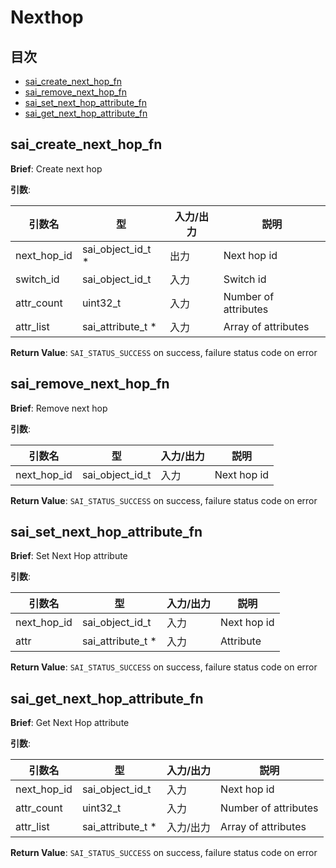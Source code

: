 # Nexthop
## 目次

- [sai_create_next_hop_fn](#sai_create_next_hop_fn)
- [sai_remove_next_hop_fn](#sai_remove_next_hop_fn)
- [sai_set_next_hop_attribute_fn](#sai_set_next_hop_attribute_fn)
- [sai_get_next_hop_attribute_fn](#sai_get_next_hop_attribute_fn)



## sai_create_next_hop_fn
**Brief**: Create next hop

**引数**:

| 引数名 | 型 | 入力/出力 | 説明 |
|--------|----------|-----------|------|
| next_hop_id | sai_object_id_t * | 出力 | Next hop id |
| switch_id | sai_object_id_t | 入力 | Switch id |
| attr_count | uint32_t | 入力 | Number of attributes |
| attr_list | sai_attribute_t * | 入力 | Array of attributes |

**Return Value**: `SAI_STATUS_SUCCESS` on success, failure status code on error


## sai_remove_next_hop_fn
**Brief**: Remove next hop

**引数**:

| 引数名 | 型 | 入力/出力 | 説明 |
|--------|----------|-----------|------|
| next_hop_id | sai_object_id_t | 入力 | Next hop id |

**Return Value**: `SAI_STATUS_SUCCESS` on success, failure status code on error


## sai_set_next_hop_attribute_fn
**Brief**: Set Next Hop attribute

**引数**:

| 引数名 | 型 | 入力/出力 | 説明 |
|--------|----------|-----------|------|
| next_hop_id | sai_object_id_t | 入力 | Next hop id |
| attr | sai_attribute_t * | 入力 | Attribute |

**Return Value**: `SAI_STATUS_SUCCESS` on success, failure status code on error


## sai_get_next_hop_attribute_fn
**Brief**: Get Next Hop attribute

**引数**:

| 引数名 | 型 | 入力/出力 | 説明 |
|--------|----------|-----------|------|
| next_hop_id | sai_object_id_t | 入力 | Next hop id |
| attr_count | uint32_t | 入力 | Number of attributes |
| attr_list | sai_attribute_t * | 入力/出力 | Array of attributes |

**Return Value**: `SAI_STATUS_SUCCESS` on success, failure status code on error



